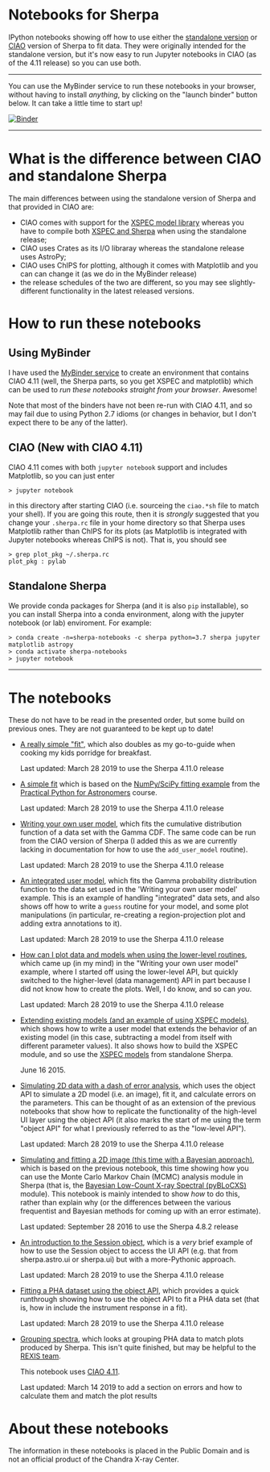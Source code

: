 
# Notebooks for Sherpa

IPython notebooks showing off how to use either the
[standalone version](https://sherpa.readthedocs.io/en/latest/)
or [CIAO](http://cxc.harvard.edu/sherpa/)
version of Sherpa to fit data. They were originally intended for the
standalone version, but it's now easy to run Jupyter notebooks in CIAO
(as of the 4.11 release) so you can use both.

---

You can use the MyBinder service to run these notebooks in your
browser, without having to install *anything*, by clicking on the
"launch binder" button below. It can take a little time to start up!

[![Binder](https://mybinder.org/badge_logo.svg)](https://mybinder.org/v2/gh/DougBurke/sherpa-standalone-notebooks/master)

---

# What is the difference between CIAO and standalone Sherpa

The main differences between using the standalone version of
Sherpa and that provided in CIAO are:

- CIAO comes with support for the [XSPEC model library](https://heasarc.nasa.gov/xanadu/xspec/manual/node308.html) whereas you have to compile both
[XSPEC and Sherpa](https://sherpa.readthedocs.io/en/latest/install.html#xspec)
when using the standalone release;
- CIAO uses Crates as its I/O libraray whereas the standalone release uses
AstroPy;
- CIAO uses ChIPS for plotting, although it comes with Matplotlib and you can
can change it (as we do in the MyBinder release)
- the release schedules of the two are different, so you may see slightly-different functionality in the latest released versions.

# How to run these notebooks

## Using MyBinder

I have used the [MyBinder service](https://mybinder.org/) to create an
environment that contains CIAO 4.11 (well, the Sherpa parts, so you
get XSPEC and matplotlib) which can be used to *run these notebooks
straight from your browser*. Awesome!

Note that most of the binders have not been re-run with CIAO 4.11, and
so may fail due to using Python 2.7 idioms (or changes in behavior, but
I don't expect there to be any of the latter).

## CIAO (New with CIAO 4.11)

CIAO 4.11 comes with both `jupyter notebook` support and includes Matplotlib,
so you can just enter

    > jupyter notebook

in this directory after starting CIAO (i.e. sourceing the `ciao.*sh` file
to match your shell).  If you are going this route, then it is *strongly*
suggested that you change your `.sherpa.rc` file in your home directory so
that Sherpa uses Matplotlib rather than ChIPS for its plots (as Matplotlib
is integrated with Jupyter notebooks whereas ChIPS is not). That is, you
should see

    > grep plot_pkg ~/.sherpa.rc
    plot_pkg : pylab

## Standalone Sherpa

We provide conda packages for Sherpa (and it is also `pip` installable),
so you can install Sherpa into a conda environment, along with the jupyter
notebook (or lab) enviroment. For example:

    > conda create -n=sherpa-notebooks -c sherpa python=3.7 sherpa jupyter matplotlib astropy
    > conda activate sherpa-notebooks
    > jupyter notebook

---

# The notebooks

These do not have to be read in the presented order, but some build
on previous ones. They are not guaranteed to be kept up to date!

 - [A really simple "fit"](http://nbviewer.ipython.org/github/DougBurke/sherpa-standalone-notebooks/blob/master/really%20simple%20fit.ipynb),
   which also doubles as my go-to-guide when cooking my kids porridge
   for breakfast.

   Last updated: March 28 2019 to use the Sherpa 4.11.0 release
 
 - [A simple fit](http://nbviewer.ipython.org/github/DougBurke/sherpa-standalone-notebooks/blob/master/simple%20sherpa%20fit.ipynb) which is based on
   the [NumPy/SciPy fitting example](http://python4astronomers.github.io/core/numpy_scipy.html)
   from the 
   [Practical Python for Astronomers](http://python4astronomers.github.io/index.html)
   course.

   Last updated: March 28 2019 to use the Sherpa 4.11.0 release
   
 - [Writing your own user model](http://nbviewer.ipython.org/github/DougBurke/sherpa-standalone-notebooks/blob/master/user%20model.ipynb),
   which fits the cumulative distribution function of a data set
   with the Gamma CDF. The same code can be run from the CIAO version
   of Sherpa (I added this as we are currently lacking in documentation
   for how to use the `add_user_model` routine).

   Last updated: March 28 2019 to use the Sherpa 4.11.0 release

 - [An integrated user model](http://nbviewer.ipython.org/github/DougBurke/sherpa-standalone-notebooks/blob/master/an%20integrated%20user%20model.ipynb),
   which fits the Gamma probability distribution function to the data
   set used in the 'Writing your own user model' example. This is
   an example of handling "integrated" data sets, and also shows off
   how to write a `guess` routine for your model, and some plot
   manipulations (in particular, re-creating a region-projection plot
   and adding extra annotations to it).

   Last updated: March 28 2019 to use the Sherpa 4.11.0 release

 - [How can I plot data and models when using the lower-level routines](http://nbviewer.ipython.org/github/DougBurke/sherpa-standalone-notebooks/blob/master/plotting%20using%20the%20lower-level%20routines.ipynb),
   which came up (in my mind) in the "Writing your own user model"
   example, where I started off using the lower-level API, but quickly
   switched to the higher-level (data management) API in part because
   I did not know how to create the plots. Well, I do know, and so
   can *you*.

   Last updated: March 28 2019 to use the Sherpa 4.11.0 release

 - [Extending existing models (and an example of using XSPEC models)](http://nbviewer.ipython.org/github/DougBurke/sherpa-standalone-notebooks/blob/master/extending%20existing%20models%20%28and%20XSPEC%29.ipynb),
   which shows how to write a user model that extends the behavior of
   an existing model (in this case, subtracting a model from itself with
   different parameter values). It also shows how to build the XSPEC module,
   and so use the
   [XSPEC models](https://heasarc.gsfc.nasa.gov/xanadu/xspec/manual/Models.html)
   from standalone Sherpa.

   June 16 2015.

 - [Simulating 2D data with a dash of error analysis](http://nbviewer.ipython.org/github/DougBurke/sherpa-standalone-notebooks/blob/master/simulating%20a%202D%20image%20and%20a%20bit%20of%20error%20analysis.ipynb),
   which uses the object API to simulate a 2D model (i.e. an image),
   fit it, and calculate errors on the parameters. This can be thought of
   as an extension of the previous notebooks that show how to replicate
   the functionality of the high-level UI layer using the object API
   (it also marks the start of me using the term "object API" for what I
   previously referred to as the "low-level API").

   Last updated: March 28 2019 to use the Sherpa 4.11.0 release

 - [Simulating and fitting a 2D image (this time with a Bayesian approach)](http://nbviewer.ipython.org/github/DougBurke/sherpa-standalone-notebooks/blob/master/simulating%20and%20fitting%20a%202D%20image%20%28this%20time%20with%20a%20Bayesian%20approach%29.ipynb),
   which is based on the previous notebook, this time showing how
   you can use the Monte Carlo Markov Chain (MCMC) analysis module
   in Sherpa (that is, the
   [Bayesian Low-Count X-ray Spectral (pyBLoCXS)](http://hea-www.harvard.edu/astrostat/pyblocxs/)
   module). This notebook is mainly intended to show *how* to do this,
   rather than explain why (or the differences between the various
   frequentist and Bayesian methods for coming up with an error estimate).

   Last updated: September 28 2016 to use the Sherpa 4.8.2 release

 - [An introduction to the Session object](http://nbviewer.ipython.org/github/DougBurke/sherpa-standalone-notebooks/blob/master/an%20introduction%20to%20the%20Session%20object.ipynb),
   which is a *very* brief example of how to use the Session object
   to access the UI API (e.g. that from sherpa.astro.ui or sherpa.ui)
   but with a more-Pythonic approach.

   Last updated: March 28 2019 to use the Sherpa 4.11.0 release
 
 - [Fitting a PHA dataset using the object API](http://nbviewer.ipython.org/github/DougBurke/sherpa-standalone-notebooks/blob/master/Fitting%20a%20PHA%20dataset%20using%20the%20object%20API.ipynb),
   which provides a quick runthrough showing how to use the object
   API to fit a PHA data set (that is, how in include the instrument
   response in a fit).

   Last updated: March 28 2019 to use the Sherpa 4.11.0 release

 - [Grouping spectra](https://nbviewer.jupyter.org/github/DougBurke/sherpa-standalone-notebooks/blob/master/grouping-spectra.ipynb), which looks
   at grouping PHA data to match plots produced by Sherpa. This isn't
   quite finished, but may be helpful to the [REXIS team](https://hea-www.harvard.edu/REXIS/class.html).

   This notebook uses [CIAO 4.11](http://cxc.harvard.edu/ciao4.11/).
   
   Last updated: March 14 2019 to add a section on errors and
   how to calculate them and match the plot results

# About these notebooks

The information in these notebooks is placed in the Public Domain and
is not an official product of the Chandra X-ray Center.
